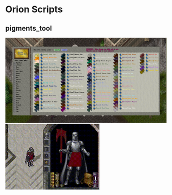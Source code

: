 # Orion Scripts
## pigments_tool
![tool](https://github.com/Encore11/orion_scripts/blob/main/img/%EC%8A%A4%ED%81%AC%EB%A6%B0%EC%83%B7%202023-07-06%20011114.png)
![gif](https://github.com/Encore11/orion_scripts/blob/main/img/pigments_tool.gif)
